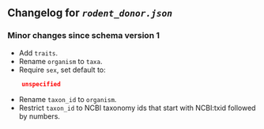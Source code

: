 ## Changelog for *`rodent_donor.json`*

### Minor changes since schema version 1

* Add `traits`.
* Rename `organism` to `taxa`.
* Require `sex`, set default to:
```json
    unspecified
```
* Rename `taxon_id` to `organism`.
* Restrict `taxon_id` to NCBI taxonomy ids that start with NCBI:txid followed by numbers.
